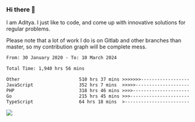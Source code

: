 ### Hi there 👋

I am Aditya. I just like to code, and come up with innovative solutions for regular problems.

Please note that a lot of work I do is on Gitlab and other branches than master, so my contribution graph will be complete mess.

<!--START_SECTION:waka-->

```txt
From: 30 January 2020 - To: 10 March 2024

Total Time: 1,940 hrs 56 mins

Other                      510 hrs 37 mins >>>>>>>------------------   26.31 %
JavaScript                 352 hrs 7 mins  >>>>>--------------------   18.14 %
PHP                        318 hrs 46 mins >>>>---------------------   16.42 %
Go                         215 hrs 45 mins >>>----------------------   11.12 %
TypeScript                 64 hrs 18 mins  >------------------------   03.31 %
```

<!--END_SECTION:waka-->

![](https://komarev.com/ghpvc/?username=BrainBuzzer)
